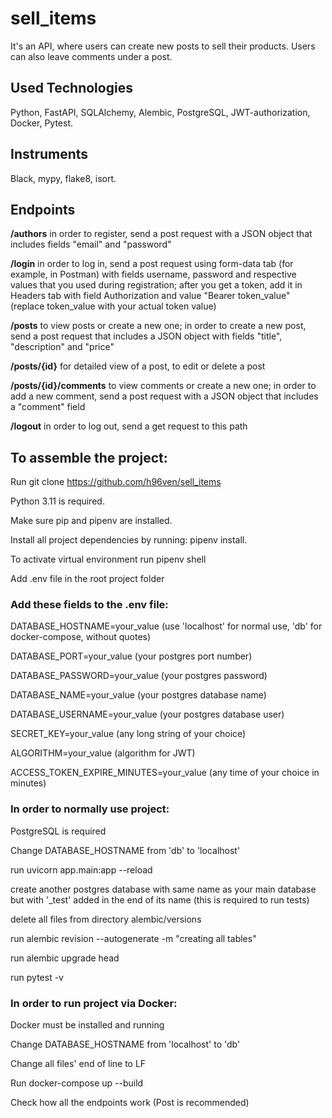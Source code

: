 # sell_items
It's an API, where users can create new posts to sell their products. Users can also leave comments under a post.

## Used Technologies

Python, FastAPI, SQLAlchemy, Alembic, PostgreSQL, JWT-authorization, Docker, Pytest.

## Instruments

Black, mypy, flake8, isort.

## Endpoints

**/authors**  in order to register, send a post request with a JSON object that includes fields "email" and "password"

**/login** in order to log in, send a post request using form-data tab (for example, in Postman) with fields username, password and respective values that you used during registration; after you get a token, add it in Headers tab with field Authorization and value "Bearer token_value" (replace token_value with your actual token value)

**/posts** to view posts or create a new one; in order to create a new post, send a post request that includes a JSON object with fields "title", "description" and "price"

**/posts/{id}** for detailed view of a post, to edit or delete a post

**/posts/{id}/comments** to view comments or create a new one; in order to add a new comment, send a post request with a JSON object that includes a "comment" field

**/logout** in order to log out, send a get request to this path

## To assemble the project:

Run git clone https://github.com/h96ven/sell_items

Python 3.11 is required.

Make sure pip and pipenv are installed. 

Install all project dependencies by running: pipenv install.

To activate virtual environment run pipenv shell

Add .env file in the root project folder

### Add these fields to the .env file:

DATABASE_HOSTNAME=your_value (use 'localhost' for normal use, 'db' for docker-compose, without quotes)

DATABASE_PORT=your_value (your postgres port number)

DATABASE_PASSWORD=your_value (your postgres password)

DATABASE_NAME=your_value (your postgres database name)

DATABASE_USERNAME=your_value (your postgres database user)

SECRET_KEY=your_value (any long string of your choice)

ALGORITHM=your_value (algorithm for JWT)

ACCESS_TOKEN_EXPIRE_MINUTES=your_value (any time of your choice in minutes)


### In order to normally use project:

PostgreSQL is required

Change DATABASE_HOSTNAME from 'db' to 'localhost'

run uvicorn app.main:app --reload

create another postgres database with same name as your main database but with '_test' added in the end of its name (this is required to run tests)

delete all files from directory alembic/versions

run alembic revision --autogenerate -m "creating all tables"

run alembic upgrade head

run pytest -v


### In order to run project via Docker:

Docker must be installed and running

Change DATABASE_HOSTNAME from 'localhost' to 'db'

Change all files' end of line to LF

Run docker-compose up --build

Check how all the endpoints work (Post is recommended)
